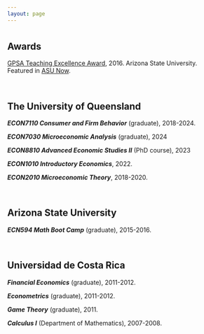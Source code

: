 ```yaml
---
layout: page
---
```

#

## Awards
[GPSA Teaching Excellence Award](https://gpsa.asu.edu/funding/teaching-excellence-award/), 2016. Arizona State University.  
Featured in [ASU Now](https://news.asu.edu/20160505-sun-devil-life-researcher-finds-joy-teaching).

<br>

## The University of Queensland

***ECON7110 Consumer and Firm Behavior*** (graduate), 2018-2024.

***ECON7030 Microeconomic Analysis*** (graduate), 2024

***ECON8810 Advanced Economic Studies II*** (PhD course), 2023

***ECON1010 Introductory Economics***, 2022.

***ECON2010 Microeconomic Theory***, 2018-2020.

<br>

## Arizona State University

***ECN594 Math Boot Camp*** (graduate), 2015-2016.

<br>

## Universidad de Costa Rica

***Financial Economics*** (graduate), 2011-2012.

***Econometrics*** (graduate), 2011-2012.

***Game Theory*** (graduate), 2011.

***Calculus I*** (Department of Mathematics), 2007-2008. 
